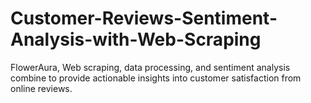 # Customer-Reviews-Sentiment-Analysis-with-Web-Scraping
 FlowerAura, Web scraping, data processing, and sentiment analysis combine to provide actionable insights into customer satisfaction from online reviews.
